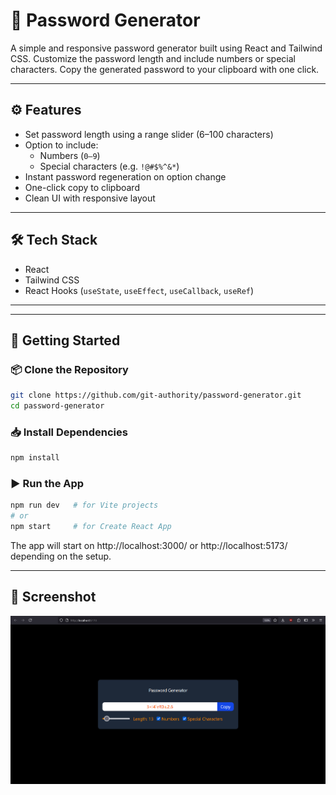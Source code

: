 # 🔐 Password Generator

A simple and responsive password generator built using React and Tailwind CSS.
Customize the password length and include numbers or special characters. Copy the generated password to your clipboard with one click.

---

## ⚙️ Features

- Set password length using a range slider (6–100 characters)
- Option to include:
  - Numbers (`0–9`)
  - Special characters (e.g. `!@#$%^&*`)
- Instant password regeneration on option change
- One-click copy to clipboard
- Clean UI with responsive layout

---

## 🛠️ Tech Stack

- React
- Tailwind CSS
- React Hooks (`useState`, `useEffect`, `useCallback`, `useRef`)

---


---

## 🚀 Getting Started

### 📦 Clone the Repository

```bash
git clone https://github.com/git-authority/password-generator.git
cd password-generator
```

### 📥 Install Dependencies

```bash
npm install
```

### ▶️ Run the App

```bash
npm run dev   # for Vite projects
# or
npm start     # for Create React App
```

The app will start on http://localhost:3000/ or http://localhost:5173/ depending on the setup.

---
## 📸 Screenshot

![Screenshot](./public/screenshot.png)